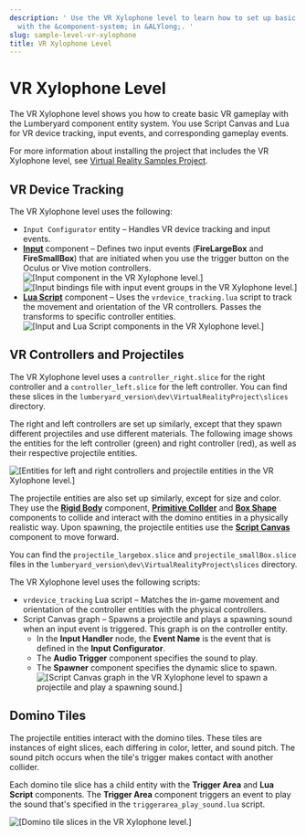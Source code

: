 ```yaml
---
description: ' Use the VR Xylophone level to learn how to set up basic VR gameplay
  with the &component-system; in &ALYlong;. '
slug: sample-level-vr-xylophone
title: VR Xylophone Level
---
```

# VR Xylophone Level<a name="sample-level-vr-xylophone"></a>

The VR Xylophone level shows you how to create basic VR gameplay with the Lumberyard component entity system\. You use Script Canvas and Lua for VR device tracking, input events, and corresponding gameplay events\.

For more information about installing the project that includes the VR Xylophone level, see [Virtual Reality Samples Project](/docs/userguide/samples/projects/virtual-reality.md)\.

## VR Device Tracking<a name="sample-level-vr-xylophone-vr-device-tracking"></a>

The VR Xylophone level uses the following:
+ `Input Configurator` entity – Handles VR device tracking and input events\.
+ **[Input](/docs/userguide/components/input.md)** component – Defines two input events \(**FireLargeBox** and **FireSmallBox**\) that are initiated when you use the trigger button on the Oculus or Vive motion controllers\.  
![\[Input component in the VR Xylophone level.\]](/images/userguide/vr-xylophone-level-input-component.png)  
![\[Input bindings file with input event groups in the VR Xylophone level.\]](/images/userguide/vr-xylophone-level-input-event-boxgarden-inputbindings.png)
+ **[Lua Script](/docs/userguide/components/lua-script.md)** component – Uses the `vrdevice_tracking.lua` script to track the movement and orientation of the VR controllers\. Passes the transforms to specific controller entities\.  
![\[Input and Lua Script components in the VR Xylophone level.\]](/images/userguide/vr-xylophone-level-lua-script-component.png)

## VR Controllers and Projectiles<a name="sample-level-vr-xylophone-controllers-and-projectiles"></a>

The VR Xylophone level uses a `controller_right.slice` for the right controller and a `controller_left.slice` for the left controller\. You can find these slices in the `lumberyard_version\dev\VirtualRealityProject\slices` directory\.

The right and left controllers are set up similarly, except that they spawn different projectiles and use different materials\. The following image shows the entities for the left controller \(green\) and right controller \(red\), as well as their respective projectile entities\.

![\[Entities for left and right controllers and projectile entities in the VR Xylophone level.\]](/images/userguide/vr-xylophone-level-left-right-controllers-and-projectiles.png)

The projectile entities are also set up similarly, except for size and color\. They use the **[Rigid Body](https://docs.aws.amazon.com/lumberyard/latest/userguide/component-rigid-body.html)** component, **[Primitive Collder](https://docs.aws.amazon.com/lumberyard/latest/userguide/component-physics-primitive-collider.html)** and **[Box Shape](component-shapes.md#box-shape-component-properties)** components to collide and interact with the domino entities in a physically realistic way\. Upon spawning, the projectile entities use the **[Script Canvas](/docs/userguide/components/script-canvas.md)** component to move forward\.

You can find the `projectile_largebox.slice` and `projectile_smallBox.slice` files in the `lumberyard_version\dev\VirtualRealityProject\slices` directory\.

The VR Xylophone level uses the following scripts:
+ `vrdevice_tracking` Lua script – Matches the in\-game movement and orientation of the controller entities with the physical controllers\.
+ Script Canvas graph – Spawns a projectile and plays a spawning sound when an input event is triggered\. This graph is on the controller entity\.
  + In the **Input Handler** node, the **Event Name** is the event that is defined in the **Input Configurator**\.
  + The **Audio Trigger** component specifies the sound to play\.
  + The **Spawner** component specifies the dynamic slice to spawn\.  
![\[Script Canvas graph in the VR Xylophone level to spawn a projectile and play a spawning sound.\]](/images/userguide/vr-xylophone-script-canvas-graph.png)

## Domino Tiles<a name="sample-level-vr-xylophone-domino-tiles"></a>

The projectile entities interact with the domino tiles\. These tiles are instances of eight slices, each differing in color, letter, and sound pitch\. The sound pitch occurs when the tile's trigger makes contact with another collider\.

Each domino tile slice has a child entity with the **Trigger Area** and **Lua Script** components\. The **Trigger Area** component triggers an event to play the sound that's specified in the `triggerarea_play_sound.lua` script\.

![\[Domino tile slices in the VR Xylophone level.\]](/images/userguide/vr-xylophone-level-domino-tiles.png)